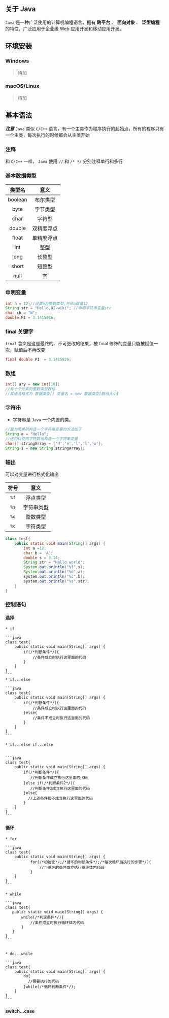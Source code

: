 ## 关于 Java

 `Java` 是一种广泛使用的计算机编程语言，拥有 **跨平台** 、 **面向对象** 、 **泛型编程** 的特性，广泛应用于企业级 Web 应用开发和移动应用开发。

## 环境安装

### Windows

> 待加

### macOS/Linux

> 待加

## 基本语法

 **_注意_**  `Java` 类似 `C/C++` 语言，有一个主类作为程序执行的起始点，所有的程序只有一个主类，每次执行的时候都会从主类开始

### 注释

和 `C/C++` 一样， `Java` 使用 `//` 和 `/* */` 分别注释单行和多行

### 基本数据类型

|   类型名   |   意义  |
| :-----: | :---: |
| boolean |  布尔类型 |
|   byte  |  字节类型 |
|   char  |  字符型  |
|  double | 双精度浮点 |
|  float  | 单精度浮点 |
|   int   |   整型  |
|   long  |  长整型  |
|  short  |  短整型  |
|   null  |   空   |

### 申明变量

```java
int a = 12;//设置a为整数类型,并给a赋值12
String str = "Hello,OI-wiki"; //申明字符串变量str
char ch = "W";
double PI = 3.1415926;  
```

### final 关键字

 `final` 含义是这是最终的、不可更改的结果，被 final 修饰的变量只能被赋值一次，赋值后不再改变

```java
final double PI  = 3.1415926; 
```

### 数组

```java
int[] ary = new int[10];
//有十个元素的整数类型数组
//其语法格式为 数据类型[] 变量名 = new 数据类型[数组大小]
```

### 字符串

-   字符串是 `Java` 一个内置的类。

```java
//最为简单的构造一个字符串变量的方法如下
String a = "Hello";
//还可以使用字符数组构造一个字符串变量
char[] stringArray = {'H','e','l','l','o'};
String s = new String(stringArray);
```

### 输出

可以对变量进行格式化输出

|   符号   |   意义  |
| :----: | :---: |
|  `%f`  |  浮点类型 |
|  `%s`  | 字符串类型 |
|  `%d`  |  整数类型 |
|  `%c`  |  字符类型 |

```java
class test{
    public static void main(String[] args) {
        int a =12;
        char b = 'A';
        double s = 3.14;
        String str = "Hello world";
        System.out.println("%f",s);
        System.out.println("%d",a);
        system.out.println("%c",b);
        system.out.println("%s",str);
    }
}
```

### 控制语句

#### 选择

    * if

    ```java
    class test{
        public static void main(String[] args) {
            if(/*判断条件*/){
                //条件成立时执行这里面的代码
            }
        }
    }
    ```
    * if...else

    ```java
    class test{
        public static void main(String[] args) {
            if(/*判断条件*/){
                //条件成立时执行这里面的代码
            }else{
                //条件不成立时执行这里面的代码
            }
        }
    }
    ```

    * if...else if...else


    ```java
    class test{
        public static void main(String[] args) {
            if(/*判断条件*/){
               //判断条件成立执行这里面的代码
            }else if(/*判断条件2*/){
               //判断条件2成立执行这里面的代码
            }else{
              //上述条件都不成立执行这里面的代码
            }
        }
    }
    ```

#### 循环

    * for  

    ```java
    class test{
        public static void main(String[] args) {
               for(/*初始化*/;/*循环的判断条件*/;/*每次循环后执行的步骤*/){
                   //当循环的条件成立执行循环体内代码
               }
        }
    }
    ```

    * while

    ```java
    class test{
       public static void main(String[] args) {
           while(/*判定条件*/){
               //条件成立时执行循环体内代码
           }
       } 
    }
    ```


    * do...while

    ```java
    class test{
        public static void main(String[] args) {
            do{
              //需要执行的代码
            }while(/*循环判断条件*/);
        }
    }
    ```

#### switch...case
